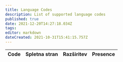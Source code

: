 ```yaml
---
title: Language Codes
description: List of supported language codes
published: true
date: 2021-12-20T14:27:18.034Z
tags:
editor: markdown
dateCreated: 2021-10-31T15:41:15.757Z
---
```


<table id="languages">
  <thead>
    <tr>
      <th style="text-align:left">Code</th>
      <th style="text-align:left">Spletna stran</th>
      <th style="text-align:left">Razširitev</th>
      <th style="text-align:left">Presence</th>
    </tr>
  </thead>
  <tbody>
  </tbody>
</table>
